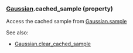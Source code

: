 ### [Gaussian](Gaussian.md).cached_sample (property)




Access the cached sample from [Gaussian.sample](Gaussian.sample.md)

See also:

* [Gaussian.clear_cached_sample](Gaussian.clear_cached_sample.md)

